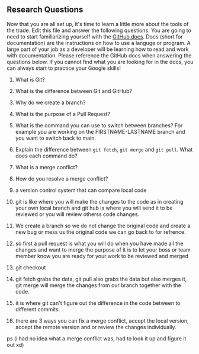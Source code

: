 ## Research Questions 

Now that you are all set up, it's time to learn a little more about the tools of the trade. Edit this file and answer the following questions. You are going to need to start familiarizing yourself with the [GitHub docs](https://docs.github.com/en). Docs (short for documentation) are the instructions on how to use a languge or program. A large part of your job as a developer will be learning how to read and work with documentation. Please reference the GitHub docs when answering the questions below. If you cannot find what you are looking for in the docs, you can always start to practice your Google skills!

1. What is Git?
2. What is the difference between Git and GitHub?
3. Why do we create a branch?
4. What is the purpose of a Pull Request?
5. What is the command you can use to switch between branches? For example you are working on the FIRSTNAME-LASTNAME branch and you want to switch back to main.
6. Explain the difference between `git fetch`, `git merge` and `git pull`. What does each command do?
7. What is a merge conflict?
8. How do you resolve a merge conflict?




1. a version control system that can compare local code
 
2. git is like where you will make the changes to the code as in creating your own local branch and git hub 
is where you will send it to be reviewed or you will review otherss code changes.

3. We create a branch so we do not change the original code and create a new bug or mess us the original code we can go back to for refrence.

4. so first a pull request is what you will do when you have made all the changes and want to merge
the purpose of it is to let your boss or team member know you are ready for your work to be reviewed and merged

5. git checkout 

6. git fetch grabs the data, git pull also grabs the data but also merges it, git merge will merge the changes from our branch together with the code.

7. it is where git can't figure out the difference in the code between to different commits.

8. there are 3 ways you can fix a merge conflict, accept the local version, accept the remote version and or review the changes individually.

ps (i had no idea what a merge conflict was, had to look it up and figure it out xd)


